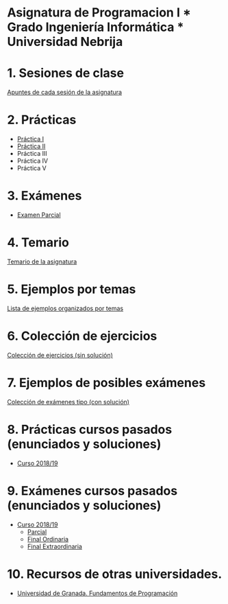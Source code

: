 # Asignatura de Programacion I * Grado Ingeniería Informática * Universidad Nebrija

# 1. Sesiones de clase

[Apuntes de cada sesión de la asignatura](./SESIONES.md)

# 2. Prácticas

* [Práctica I](./practicas/1920/practicaI)
* [Práctica II](./practicas/1920/practicaII)
* Práctica III
* Práctica IV
* Práctica V

# 3. Exámenes
 * [Examen Parcial](./examenes/1920/parcial)

# 4. Temario

[Temario de la asignatura](./TEMARIO.md)

# 5. Ejemplos por temas

[Lista de ejemplos organizados por temas](./EJEMPLOS.md)

# 6. Colección de ejercicios

[Colección de ejercicios (sin solución)](./EJERCICIOS.md)

# 7. Ejemplos de posibles exámenes

[Colección de exámenes tipo (con solución)](./EXAMENESTIPO.md)

# 8. Prácticas cursos pasados (enunciados y soluciones)

* [Curso 2018/19](./practicas/1819)

# 9. Exámenes cursos pasados (enunciados y soluciones)

* [Curso 2018/19](./examenes/1819)
  * [Parcial](./examenes/1819/Parcial1)
  * [Final Ordinaria](./examenes/1819/ordinaria)
  * [Final Extraordinaria](./examenes/1819/extraordinaria)

# 10. Recursos de otras universidades.
  * [Universidad de Granada. Fundamentos de Programación](https://github.com/DEIIT/Ingenieria-Informatica/tree/master/1%C2%BA%201er%20cuatrimestre/Fundamentos%20de%20programaci%C3%B3n)
